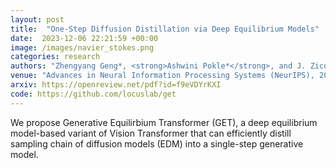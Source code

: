 ```yaml
---
layout: post
title:  "One-Step Diffusion Distillation via Deep Equilibrium Models"
date:  2023-12-06 22:21:59 +00:00
image: /images/navier_stokes.png
categories: research
authors: "Zhengyang Geng*, <strong>Ashwini Pokle*</strong>, and J. Zico Kolter"
venue: "Advances in Neural Information Processing Systems (NeurIPS), 2023 (An earlier version was also presented at Deployable Generative AI workshop, ICML 2023)"
arxiv: https://openreview.net/pdf?id=f9eVDYrKXI
code: https://github.com/locuslab/get
---
```

We propose Generative Equilirbium Transformer (GET), a deep equilibrium model-based variant of Vision Transformer that can efficiently distill sampling chain of diffusion models (EDM) into a single-step generative model.